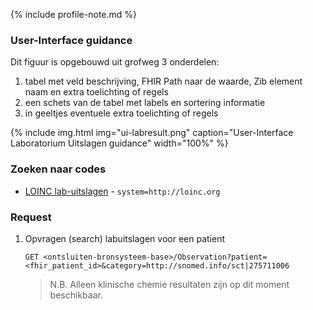{% include profile-note.md %}

### User-Interface guidance

Dit figuur is opgebouwd uit grofweg 3 onderdelen:
1. tabel met veld beschrijving, FHIR Path naar de waarde, Zib element naam en extra toelichting of regels
1. een schets van de tabel met labels en sortering informatie
1. in geeltjes eventuele extra toelichting of regels

{% include img.html img="ui-labresult.png" caption="User-Interface Laboratorium Uitslagen guidance" width="100%" %}

### Zoeken naar codes

* [LOINC lab-uitslagen](https://terminologie.nictiz.nl/art-decor/loinc) - `system=http://loinc.org`

### Request

1. Opvragen (search) labuitslagen voor een patient

    `GET <ontsluiten-bronsysteem-base>/Observation?patient=<fhir_patient_id>&category=http://snomed.info/sct|275711006`

    <blockquote class="stu-note" markdown="1">
    N.B. Alleen klinische chemie resultaten zijn op dit moment beschikbaar.
    </blockquote>

